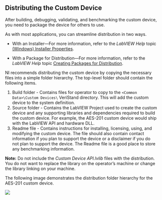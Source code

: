 ## Distributing the Custom Device

After building, debugging, validating, and benchmarking the custom device, you need to package the device for others to use.

As with most applications, you can streamline distribution in two ways.

* With an Installer—For more information, refer to the *LabVIEW Help* topic [(Windows) Installer Properties](https://www.ni.com/docs/en-US/bundle/labview/page/lvdialog/installer_tab_windows.html).

* With a Package for Distribution—For more information, refer to the *LabVIEW Help* topic [Creating Packages for Distribution](https://www.ni.com/docs/en-US/bundle/labview/page/lvhowto/creating_packages.html).

NI recommends distributing the custom device by copying the necessary files into a simple folder hierarchy. The top-level folder should contain the following items.

1. Build folder - Contains files for operator to copy to the `<Common Data>\Custom Devices\` VeriStand directory. This will add the custom device to the system definition.
2. Source folder - Contains the LabVIEW Project used to create the custom device and any supporting libraries and dependencies required to build the custom device. For example, the AES-201 custom device would ship with the LabVIEW API and hardware DLL.
3. Readme file - Contains instructions for installing, licensing, using, and modifying the custom device. The file should also contain contact information if you plan to support the device or a disclaimer if you do not plan to support the device. The Readme file is a good place to store any benchmarking information.

**Note:** Do not include the *Custom Device API.lvlib* files with the distribution. You do not want to replace the library on the operator’s machine or change the library linking on your machine.

The following image demonstrates the distribution folder hierarchy for the AES-201 custom device.

![](images/AES-201_Distribution_and_Folder_Hierarchy.JPG)
